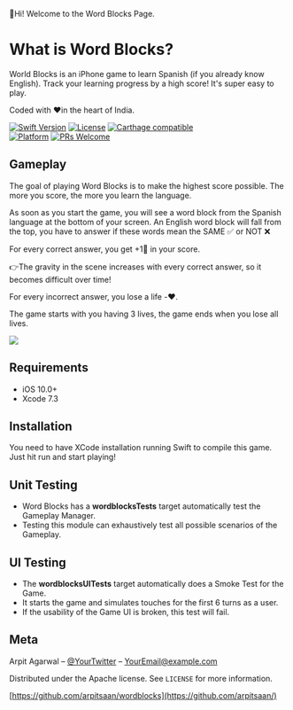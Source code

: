 👋Hi! Welcome to the Word Blocks Page.

# What is Word Blocks?
World Blocks is an iPhone game to learn Spanish (if you already know English). 
Track your learning progress by a high score! It's super easy to play.


Coded with ❤️in the heart of India.


[![Swift Version][swift-image]][swift-url]
[![License][license-image]][license-url]
[![Carthage compatible](https://img.shields.io/badge/Carthage-compatible-4BC51D.svg?style=flat)](https://github.com/Carthage/Carthage)  
[![Platform](https://img.shields.io/cocoapods/p/LFAlertController.svg?style=flat)](http://cocoapods.org/pods/LFAlertController)
[![PRs Welcome](https://img.shields.io/badge/PRs-welcome-brightgreen.svg?style=flat-square)](http://makeapullrequest.com)

## Gameplay
The goal of playing Word Blocks is to make the highest score possible. 
The more you score, the more you learn the language.

As soon as you start the game, you will see a word block from the Spanish language at the bottom of your screen. An English word block will fall from the top, you have to answer if these words mean the SAME ✅ or NOT ❌

For every correct answer, you get +1🙌 in your score. 

👉The gravity in the scene increases with every correct answer, so it becomes difficult over time!

For every incorrect answer, you lose a life -❤️. 

The game starts with you having 3 lives, the game ends when you lose all lives.

![](header.png)

## Requirements

- iOS 10.0+
- Xcode 7.3

## Installation
You need to have XCode installation running Swift to compile this game.
Just hit run and start playing!

## Unit Testing
- Word Blocks has a **wordblocksTests** target automatically test the Gameplay Manager.
- Testing this module can exhaustively test all possible scenarios of the Gameplay.

## UI Testing
- The **wordblocksUITests** target automatically does a Smoke Test for the Game.
- It starts the game and simulates touches for the first 6 turns as a user.
- If the usability of the Game UI is broken, this test will fail.


## Meta

Arpit Agarwal – [@YourTwitter](https://twitter.com/dbader_org) – YourEmail@example.com

Distributed under the Apache license. See ``LICENSE`` for more information.

[https://github.com/arpitsaan/wordblocks](https://github.com/arpitsaan/)

[swift-image]:https://img.shields.io/badge/swift-3.0-orange.svg
[swift-url]: https://swift.org/
[license-image]: https://img.shields.io/badge/License-Apache-blue.svg
[license-url]: LICENSE
[codebeat-image]: https://codebeat.co/badges/c19b47ea-2f9d-45df-8458-b2d952fe9dad
[codebeat-url]: https://codebeat.co/projects/github-com-vsouza-awesomeios-com
